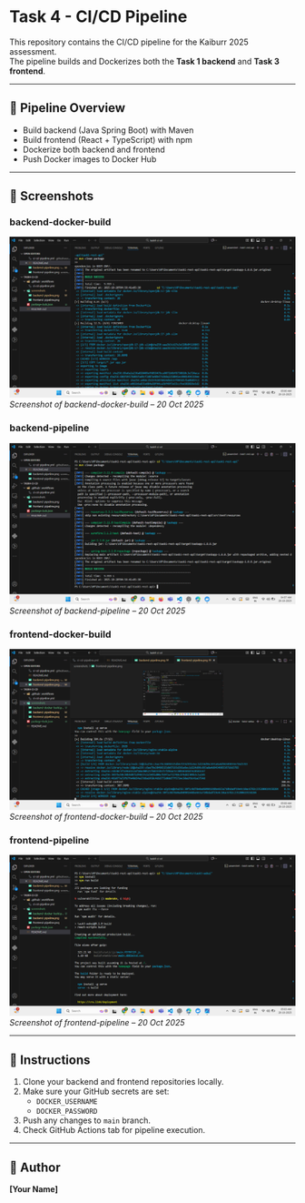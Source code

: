 # Task 4 - CI/CD Pipeline

This repository contains the CI/CD pipeline for the Kaiburr 2025 assessment.  
The pipeline builds and Dockerizes both the **Task 1 backend** and **Task 3 frontend**.

---

## 🔧 Pipeline Overview

- Build backend (Java Spring Boot) with Maven
- Build frontend (React + TypeScript) with npm
- Dockerize both backend and frontend
- Push Docker images to Docker Hub

---

## 📸 Screenshots

### backend-docker-build
![backend-docker-build](screenshots\backend-docker-build.png)
*Screenshot of backend-docker-build – 20 Oct 2025*

### backend-pipeline
![backend-pipeline](screenshots\backend-pipeline.png)
*Screenshot of backend-pipeline – 20 Oct 2025*

### frontend-docker-build
![frontend-docker-build](screenshots\frontend-docker-build.png)
*Screenshot of frontend-docker-build – 20 Oct 2025*

### frontend-pipeline
![frontend-pipeline](screenshots\frontend-pipeline.png)
*Screenshot of frontend-pipeline – 20 Oct 2025*


---

## 📝 Instructions

1. Clone your backend and frontend repositories locally.
2. Make sure your GitHub secrets are set:
   - `DOCKER_USERNAME`
   - `DOCKER_PASSWORD`
3. Push any changes to `main` branch.
4. Check GitHub Actions tab for pipeline execution.

---

## 👤 Author

**[Your Name]**  

